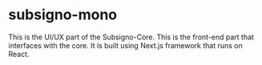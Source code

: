# subsigno-mono
This is the UI/UX part of the Subsigno-Core. 
This is the front-end part that interfaces with the core. It is built using Next.js framework that runs on React.
